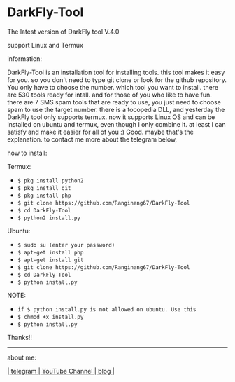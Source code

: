 # DarkFly-Tool
The latest version of DarkFly tool V.4.0

support Linux and Termux

information:

DarkFly-Tool is an installation tool for installing tools. this tool makes it easy for you. so you don't need to type git clone or look for the github repository. You only have to choose the number. which tool you want to install. there are 530 tools ready for intall. and for those of you who like to have fun. there are 7 SMS spam tools that are ready to use, you just need to choose spam to use the target number. there is a tocopedia DLL, and yesterday the DarkFly tool only supports termux. now it supports Linux OS and can be installed on ubuntu and termux, even though I only combine it. at least I can satisfy and make it easier for all of you :)
Good. maybe that's the explanation. to contact me more about the telegram below,

how to install:

Termux:

* `$ pkg install python2`
* `$ pkg install git`
* `$ pkg install php`
* `$ git clone https://github.com/Ranginang67/DarkFly-Tool`
* `$ cd DarkFly-Tool`
* `$ python2 install.py`

Ubuntu:

* `$ sudo su (enter your password)`
* `$ apt-get install php`
* `$ apt-get install git`
* `$ git clone https://github.com/Ranginang67/DarkFly-Tool`
* `$ cd DarkFly-Tool`
* `$ python install.py`

NOTE:

* `if $ python install.py is not allowed on ubuntu. Use this`
* `$ chmod +x install.py`
* `$ python install.py`
 
 Thanks!!
 
 <hr color=#000>
 about me:
 
|[ telegram ](https://t.me/M_ambari)
|[ YouTube Channel ](https://www.youtube.com/channel/UCNMD5U02GFeWLqmrl_XSPGQ)
|[ blog ](http://j0mlo.blogspot.com)
|
